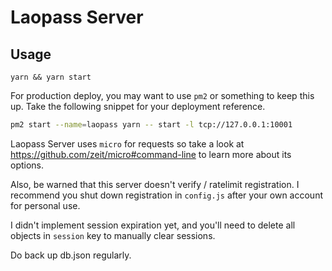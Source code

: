 # Laopass Server

## Usage

`yarn && yarn start`

For production deploy, you may want to use `pm2` or something to keep this up. Take the following snippet for your deployment reference.

```sh
pm2 start --name=laopass yarn -- start -l tcp://127.0.0.1:10001
```

Laopass Server uses `micro` for requests so take a look at https://github.com/zeit/micro#command-line to learn more about its options.

Also, be warned that this server doesn't verify / ratelimit registration. I recommend you shut down registration in `config.js` after your own account for personal use.

I didn't implement session expiration yet, and you'll need to delete all objects in `session` key to manually clear sessions.

Do back up db.json regularly.
